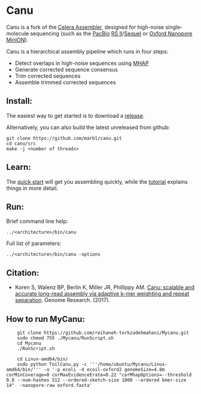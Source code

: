 # Canu

Canu is a fork of the [Celera Assembler](http://wgs-assembler.sourceforge.net/wiki/index.php?title=Main_Page), designed for high-noise single-molecule sequencing (such as the [PacBio](http://www.pacb.com) [RS II](http://www.pacb.com/products-and-services/pacbio-systems/rsii/)/[Sequel](http://www.pacb.com/products-and-services/pacbio-systems/sequel/) or [Oxford Nanopore](https://www.nanoporetech.com/) [MinION](https://nanoporetech.com/products)).

Canu is a hierarchical assembly pipeline which runs in four steps:

* Detect overlaps in high-noise sequences using [MHAP](https://github.com/marbl/MHAP)
* Generate corrected sequence consensus
* Trim corrected sequences
* Assemble trimmed corrected sequences

## Install:

The easiest way to get started is to download a [release](http://github.com/marbl/canu/releases). 

Alternatively, you can also build the latest unreleased from github:

    git clone https://github.com/marbl/canu.git
    cd canu/src
    make -j <number of threads>

## Learn:

The [quick start](http://canu.readthedocs.io/en/latest/quick-start.html) will get you assembling quickly, while the [tutorial](http://canu.readthedocs.io/en/latest/tutorial.html) explains things in more detail.

## Run:

Brief command line help:

    ../<architecture>/bin/canu

Full list of parameters:

    ../<architecture>/bin/canu -options

## Citation:
 - Koren S, Walenz BP, Berlin K, Miller JR, Phillippy AM. [Canu: scalable and accurate long-read assembly via adaptive k-mer weighting and repeat separation](https://doi.org/10.1101/gr.215087.116). Genome Research. (2017).
 
 ## How to run MyCanu:
 
        git clone https://github.com/reihaneh-torkzadehmahani/Mycanu.git
        sudo chmod 755 ./Mycanu/RunScript.sh
        cd Mycanu
        ./RunScript.sh
      
        cd Linux-amd64/bin/
        sudo python ToilCanu.py -c '''/home/ubuntu/Mycanu/Linux-amd64/bin/''' -o '-p ecoli -d ecoil-oxford2 genomeSize=4.8m   corMinCoverage=0 corMaxEvidenceErate=0.22 "corMhapOptions=--threshold 0.8 --num-hashes 512 --ordered-sketch-size 1000 --ordered kmer-size 14"  -nanopore-raw oxford.fasta'
 
 
